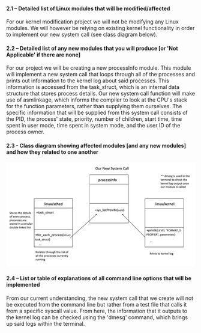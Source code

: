 #### 2.1 – Detailed list of Linux modules that will be modified/affected

For our kernel modification project we will not be modifying any Linux modules. We will however be relying on existing kernel functionality in order to implement our new system call (see class diagram below).

#### 2.2 – Detailed list of any new modules that you will produce [or 'Not Applicable' if there are none]

For our project we will be creating a new processInfo module. This module will implement a new system call that loops through all of the processes and prints out information to the kernel log about said processes. This information is accessed from the task_struct, which is an internal data structure that stores process details. Our new system call function will make use of asmlinkage, which informs the compiler to look at the CPU's stack for the function parameters, rather than supplying them ourselves. The specific information that will be supplied from this system call consists of the PID, the process' state, priority, number of children, start time, time spent in user mode, time spent in system mode, and the user ID of the process owner. 

#### 2.3 - Class diagram showing affected modules [and any new modules] and how they related to one another

![alt text](class_diagram.png) 

#### 2.4 – List or table of explanations of all command line options that will be implemented

From our current understanding, the new system call that we create will not be executed from the command line but rather from a test file that calls it from a specific syscall value. From here, the information that it outputs to the kernel log can be checked using the 'dmesg' command, which brings up said logs within the terminal. 
